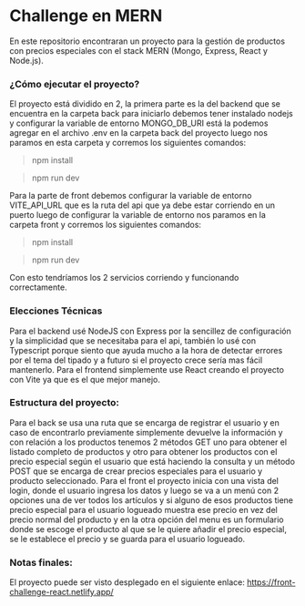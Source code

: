 # Challenge en MERN 

En este repositorio encontraran un proyecto para la gestión de productos con precios especiales con el stack MERN (Mongo, Express, React y Node.js).


### ¿Cómo ejecutar el proyecto?

El proyecto está dividido en 2, la primera parte es la del backend que se encuentra en la carpeta back para iniciarlo debemos tener instalado nodejs y configurar la variable de entorno MONGO_DB_URI está la podemos agregar en el archivo .env en la carpeta back del proyecto luego nos paramos en esta carpeta y corremos los siguientes comandos:
> npm install

> npm run dev

Para la parte de front debemos configurar la variable de entorno VITE_API_URL que es la ruta del api que ya debe estar corriendo en un puerto luego de configurar la variable de entorno nos paramos en la carpeta front y corremos los siguientes comandos:
> npm install

> npm run dev

Con esto tendríamos los 2 servicios corriendo y funcionando correctamente.

### Elecciones Técnicas

Para el backend usé NodeJS con Express por la sencillez de configuración y la simplicidad que se necesitaba para el api, también lo usé con Typescript porque siento que ayuda mucho a la hora de detectar errores por el tema del tipado y a futuro si el proyecto crece sería mas fácil mantenerlo.
Para el frontend simplemente use React creando el proyecto con Vite ya que es el que mejor manejo. 

### Estructura del proyecto:
Para el back se usa una ruta que se encarga de registrar el usuario y en caso de encontrarlo previamente simplemente devuelve la información y con relación a los productos tenemos 2 métodos GET uno para obtener el listado completo de productos y otro para obtener los productos con el precio especial según el usuario que está haciendo la consulta y un método POST que se encarga de crear precios especiales para el usuario y producto seleccionado.
Para el front el proyecto inicia con una vista del login, donde el usuario ingresa los datos y luego se va a un menú con 2 opciones una de ver todos los artículos y si alguno de esos productos tiene precio especial para el usuario logueado muestra ese precio en vez del precio normal del producto y en la otra opción del menu es un formulario donde se escoge el producto al que se le quiere añadir el precio especial, se le establece el precio y se guarda para el usuario logueado.

### Notas finales:
El proyecto puede ser visto desplegado en el siguiente enlace: https://front-challenge-react.netlify.app/